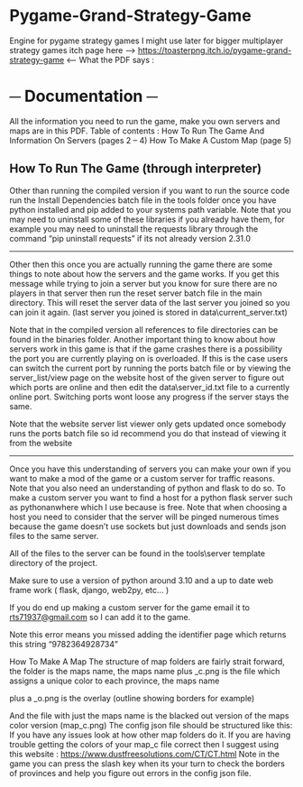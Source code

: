 # Pygame-Grand-Strategy-Game
Engine for pygame strategy games I might use later for bigger multiplayer strategy games
itch page here --> https://toasterpng.itch.io/pygame-grand-strategy-game <--
What the PDF says :

# ─ Documentation ─

All the information you need to run the game, make
you own servers and maps are in this PDF.
Table of contents :
How To Run The Game
And Information On Servers (pages 2 – 4)
How To Make A Custom Map (page 5)

## How To Run The Game (through interpreter)

Other than running the compiled version if you want to run
the source code run the Install Dependencies batch file in the
tools folder once you have python installed and pip added to
your systems path variable.
Note that you may need to uninstall some of these libraries if
you already have them, for example you may need to uninstall
the requests library through the command “pip uninstall
requests” if its not already version 2.31.0

________________

Other then this once you are actually running the game there
are some things to note about how the servers and the game
works.
If you get this message while trying to join a server but you
know for sure there are no players in that server then run the
reset server batch file in the main directory.
This will reset the server data
of the last server you joined so you
can join it again.
(last server you joined is stored in
data\current_server.txt)

Note that in the compiled version all references to file
directories can be found in the binaries folder.
Another important thing to know about how servers work in
this game is that if the game crashes there is a possibility the
port you are currently playing on is overloaded.
If this is the case users can switch the current port by running
the ports batch file or by viewing the server_list/view page on
the website host of the given server to figure out which ports
are online and then edit the data\server_id.txt file to a
currently online port.
Switching ports wont loose any progress if the server stays the
same.

Note that the website server list viewer only gets updated once
somebody runs the ports batch file so id recommend you do
that instead of viewing it from the website

________
Once you have this understanding of servers you can
make your own if you want to make a mod of the game or a
custom server for traffic reasons.
Note that you also need an understanding of python and flask
to do so.
To make a custom server you want to find a host for a python
flask server such as pythonanwhere which I use because is
free.
Note that when choosing a host you need to consider that the
server will be pinged numerous times because the game
doesn’t use sockets but just downloads and sends json files to
the same server.

All of the files to the server can be
found in the tools\server template
directory of the project.

Make sure to use a version of python
around 3.10 and a up to date web frame
work ( flask, django, web2py, etc… )

If you do end up making a custom server for the game email it
to rts71937@gmail.com so I can add it to the game.

Note this error means you
missed adding the identifier
page which returns this
string “9782364928734”

How To Make A Map
The structure of map folders are fairly strait forward, the
folder is the maps name, the maps name plus _c.png is the file
which assigns a unique color to each province, the maps name

plus a _o.png is the overlay (outline showing borders for
example)

And the file with just the maps name is the blacked out
version of the maps color version (map_c.png)
The config json file should be structured like this:
If you have any issues look at how other map folders do it.
If you are having trouble getting the colors of your map_c file
correct then I suggest using this website :
https://www.dustfreesolutions.com/CT/CT.html
Note in the game you can
press the slash key when its
your turn to check the
borders of provinces and
help you figure out errors in
the config json file.
